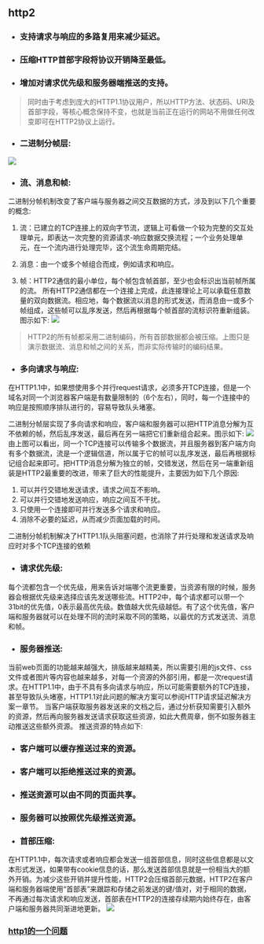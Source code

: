 ## http2
* ### 支持请求与响应的多路复用来减少延迟。
* ### 压缩HTTP首部字段将协议开销降至最低。
* ### 增加对请求优先级和服务器端推送的支持。
> 同时由于考虑到庞大的HTTP1.1协议用户，所以HTTP方法、状态码、URI及首部字段，等核心概念保持不变，也就是当前正在运行的网站不用做任何改变即可在HTTP2协议上运行。

* ### 二进制分帧层:
![](http://www.softwhy.com/data/attachment/portal/201710/16/020524pf7gmftffdtfzvfo.png)

* ### 流、消息和帧:
二进制分帧机制改变了客户端与服务器之间交互数据的方式，涉及到以下几个重要的概念:

1. 流：已建立的TCP连接上的双向字节流，逻辑上可看做一个较为完整的交互处理单元，即表达一次完整的资源请求-响应数据交换流程；一个业务处理单元，在一个流内进行处理完毕，这个流生命周期完结。

2. 消息：由一个或多个帧组合而成，例如请求和响应。

3. 帧：HTTP2通信的最小单位，每个帧包含帧首部，至少也会标识出当前帧所属的流。
所有HTTP2通信都在一个连接上完成，此连接理论上可以承载任意数量的双向数据流。相应地，每个数据流以消息的形式发送，而消息由一或多个帧组成，这些帧可以乱序发送，然后再根据每个帧首部的流标识符重新组装。图示如下:
![](http://www.softwhy.com/data/attachment/portal/201710/16/022009pmxtfks7s6ntsqty.png)
> HTTP2的所有帧都采用二进制编码，所有首部数据都会被压缩。上图只是演示数据流、消息和帧之间的关系，而非实际传输时的编码结果。

* ### 多向请求与响应:
在HTTP1.1中，如果想使用多个并行request请求，必须多开TCP连接，但是一个域名对同一个浏览器客户端是有数量限制的（6个左右），同时，每一个连接中的响应是按照顺序排队进行的，容易导致队头堵塞。

二进制分帧层实现了多向请求和响应，客户端和服务器可以把HTTP消息分解为互不依赖的帧，然后乱序发送，最后再在另一端把它们重新组合起来。图示如下:
![](http://www.softwhy.com/data/attachment/portal/201710/16/024057jh3371lvfjn1f1nf.png)
由上图可以看出，同一个TCP连接可以传输多个数据流，并且服务器到客户端方向有多个数据流，流是一个逻辑信道，所以属于它的帧可以乱序发送，最后再根据标记组合起来即可。把HTTP消息分解为独立的帧，交错发送，然后在另一端重新组装是HTTP2最重要的改进，带来了巨大的性能提升，主要因为如下几个原因:
1. 可以并行交错地发送请求，请求之间互不影响。
2. 可以并行交错地发送响应，响应之间互不干扰。
3. 只使用一个连接即可并行发送多个请求和响应。
4. 消除不必要的延迟，从而减少页面加载的时间。

二进制分帧机制解决了HTTP1.1队头阻塞问题，也消除了并行处理和发送请求及响应时对多个TCP连接的依赖

* ### 请求优先级:
每个流都包含一个优先级，用来告诉对端哪个流更重要，当资源有限的时候，服务器会根据优先级来选择应该先发送哪些流。HTTP2中，每个请求都可以带一个31bit的优先值，0表示最高优先级。数值越大优先级越低。有了这个优先值，客户端和服务器就可以在处理不同的流时采取不同的策略，以最优的方式发送流、消息和帧。

* ### 服务器推送:
当前web页面的功能越来越强大，排版越来越精美，所以需要引用的js文件、css文件或者图片等内容也越来越多，对每一个资源的外部引用，都是一次request请求。在HTTP1.1中，由于不具有多向请求与响应，所以可能需要额外的TCP连接，甚至导致队头堵塞，HTTP1.1对此问题的解决方案可以参阅HTTP请求延迟解决方案一章节。
当客户端获取服务器发送来的文档之后，通过分析获知需要引入额外的资源，然后再向服务器发送请求获取这些资源，如此大费周章，倒不如服务器主动推送这些额外资源。
推送资源的特点如下:
* ### 客户端可以缓存推送过来的资源。
* ### 客户端可以拒绝推送过来的资源。
* ### 推送资源可以由不同的页面共享。
* ### 服务器可以按照优先级推送资源。

* ### 首部压缩:
在HTTP1.1中，每次请求或者响应都会发送一组首部信息，同时这些信息都是以文本形式发送，如果带有cookie信息的话，那么发送首部信息就是一份相当大的额外开销。为减少这些开销并提升性能，HTTP2会压缩首部元数据，HTTP2在客户端和服务器端使用“首部表”来跟踪和存储之前发送的键/值对，对于相同的数据，不再通过每次请求和响应发送，首部表在HTTP2的连接存续期内始终存在，由客户端和服务器共同渐进地更新。
![](http://www.softwhy.com/data/attachment/portal/201710/16/033703znauwpwrlnohwkpn.png)

### [http1的一个问题](https://stackoverflow.com/questions/45583861/how-does-http2-solve-head-of-line-blocking-hol-issue)
